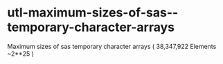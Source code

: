 # utl-maximum-sizes-of-sas--temporary-character-arrays
Maximum sizes of sas temporary character arrays ( 38,347,922 Elements ~2**25 )    
